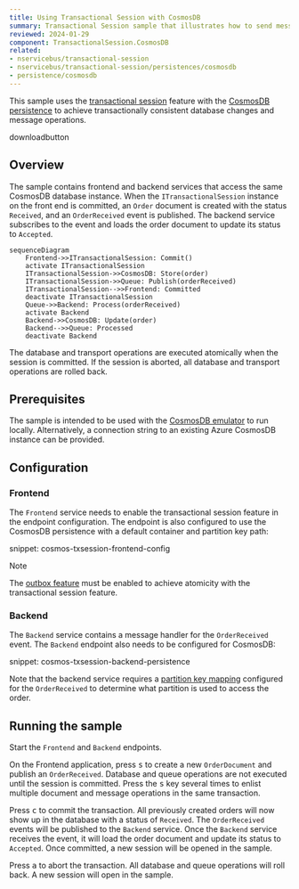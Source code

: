 ```yaml
---
title: Using Transactional Session with CosmosDB
summary: Transactional Session sample that illustrates how to send messages and modify data with CosmosDB in an atomic manner outside message handlers.
reviewed: 2024-01-29
component: TransactionalSession.CosmosDB
related:
- nservicebus/transactional-session
- nservicebus/transactional-session/persistences/cosmosdb
- persistence/cosmosdb
---
```


This sample uses the [transactional session](/nservicebus/transactional-session) feature with the [CosmosDB persistence](/persistence/cosmosdb) to achieve transactionally consistent database changes and message operations.

downloadbutton

## Overview

The sample contains frontend and backend services that access the same CosmosDB database instance. When the `ITransactionalSession` instance on the front end is committed, an `Order` document is created with the status `Received`, and an `OrderReceived` event is published. The backend service subscribes to the event and loads the order document to update its status to `Accepted`.

```mermaid
sequenceDiagram
    Frontend->>ITransactionalSession: Commit()
    activate ITransactionalSession
    ITransactionalSession->>CosmosDB: Store(order)
    ITransactionalSession->>Queue: Publish(orderReceived)
    ITransactionalSession-->>Frontend: Committed
    deactivate ITransactionalSession
    Queue->>Backend: Process(orderReceived)
    activate Backend
    Backend->>CosmosDB: Update(order)
    Backend-->>Queue: Processed
    deactivate Backend
```

The database and transport operations are executed atomically when the session is committed. If the session is aborted, all database and transport operations are rolled back.

## Prerequisites

The sample is intended to be used with the [CosmosDB emulator](https://docs.microsoft.com/en-us/azure/cosmos-db/local-emulator?tabs=ssl-netstd21) to run locally. Alternatively, a connection string to an existing Azure CosmosDB instance can be provided.

## Configuration

### Frontend

The `Frontend` service needs to enable the transactional session feature in the endpoint configuration. The endpoint is also configured to use the CosmosDB persistence with a default container and partition key path:

snippet: cosmos-txsession-frontend-config

> [!NOTE]
> The [outbox feature](/nservicebus/outbox/) must be enabled to achieve atomicity with the transactional session feature.

### Backend

The `Backend` service contains a message handler for the `OrderReceived` event. The `Backend` endpoint also needs to be configured for CosmosDB:

snippet: cosmos-txsession-backend-persistence

Note that the backend service requires a [partition key mapping](/persistence/cosmosdb/transactions.md#specifying-the-partitionkey-to-use-for-the-transaction) configured for the `OrderReceived` to determine what partition is used to access the order.

## Running the sample

Start the `Frontend` and `Backend` endpoints.

On the Frontend application, press <kbd>s</kbd> to create a new `OrderDocument` and publish an `OrderReceived`. Database and queue operations are not executed until the session is committed. Press the <kbd>s</kbd> key several times to enlist multiple document and message operations in the same transaction.

Press <kbd>c</kbd> to commit the transaction. All previously created orders will now show up in the database with a status of `Received`. The `OrderReceived` events will be published to the `Backend` service. Once the `Backend` service receives the event, it will load the order document and update its status to `Accepted`. Once committed, a new session will be opened in the sample.

Press <kbd>a</kbd> to abort the transaction. All database and queue operations will roll back. A new session will open in the sample.
